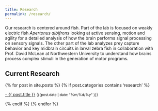 ```yaml
---
title: Research
permalink: /research/
---
```



Our research is centered around fish. Part of the lab is focused on  weakly electric fish *Apertonus albifrons* looking at active sensing, motion and agility for a detailed analysis of how the brain performs signal processing on sensory signals. The other part of the lab analyzes prey capture behavior and key midbrain circuits in larval zebra fish in collaboration with Prof. David McLean at Northwestern University to understand how brains process complex stimuli in the generation of motor programs. 

## Current Research

  {% for post in site.posts %}
    {% if post.categories contains ‘research’ %}
    <div class="list-item">
    <p class="list-post-title">
        <a href="{{ site.baseurl }}{{ post.url }}">- {{ post.title }}</a> (<small>{{post.date | date: "%m/%d/%y" }}</small>)
        </p>
    </div>
    {% endif %}
  {% endfor %}
